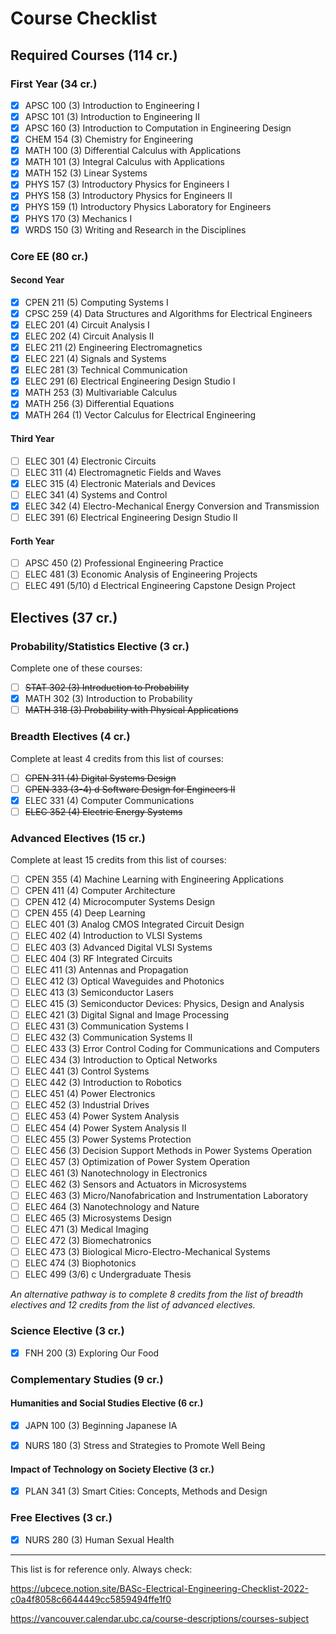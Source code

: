 # Course Checklist

## Required Courses (114 cr.)

### First Year (34 cr.)

- [x] APSC 100 (3) Introduction to Engineering I
- [x] APSC 101 (3) Introduction to Engineering II
- [x] APSC 160 (3) Introduction to Computation in Engineering Design
- [x] CHEM 154 (3) Chemistry for Engineering
- [x] MATH 100 (3) Differential Calculus with Applications
- [x] MATH 101 (3) Integral Calculus with Applications
- [x] MATH 152 (3) Linear Systems
- [x] PHYS 157 (3) Introductory Physics for Engineers I
- [x] PHYS 158 (3) Introductory Physics for Engineers II
- [x] PHYS 159 (1) Introductory Physics Laboratory for Engineers
- [x] PHYS 170 (3) Mechanics I
- [x] WRDS 150 (3) Writing and Research in the Disciplines

### Core EE (80 cr.)

#### Second Year

- [x] CPEN 211 (5) Computing Systems I
- [x] CPSC 259 (4) Data Structures and Algorithms for Electrical Engineers
- [x] ELEC 201 (4) Circuit Analysis I
- [x] ELEC 202 (4) Circuit Analysis II
- [x] ELEC 211 (2) Engineering Electromagnetics
- [x] ELEC 221 (4) Signals and Systems
- [x] ELEC 281 (3) Technical Communication
- [x] ELEC 291 (6) Electrical Engineering Design Studio I
- [x] MATH 253 (3) Multivariable Calculus
- [x] MATH 256 (3) Differential Equations
- [x] MATH 264 (1) Vector Calculus for Electrical Engineering

#### Third Year

- [ ] ELEC 301 (4) Electronic Circuits
- [ ] ELEC 311 (4) Electromagnetic Fields and Waves
- [x] ELEC 315 (4) Electronic Materials and Devices
- [ ] ELEC 341 (4) Systems and Control
- [x] ELEC 342 (4) Electro-Mechanical Energy Conversion and Transmission
- [ ] ELEC 391 (6) Electrical Engineering Design Studio II

#### Forth Year

- [ ] APSC 450 (2) Professional Engineering Practice
- [ ] ELEC 481 (3) Economic Analysis of Engineering Projects
- [ ] ELEC 491 (5/10) d Electrical Engineering Capstone Design Project

## Electives (37 cr.)

### Probability/Statistics Elective (3 cr.)

Complete one of these courses:

- [ ] ~~STAT 302 (3) Introduction to Probability~~
- [x] MATH 302 (3) Introduction to Probability
- [ ] ~~MATH 318 (3) Probability with Physical Applications~~

### Breadth Electives (4 cr.)

Complete at least 4 credits from this list of courses:

- [ ] ~~CPEN 311 (4) Digital Systems Design~~
- [ ] ~~CPEN 333 (3-4) d Software Design for Engineers II~~
- [x] ELEC 331 (4) Computer Communications
- [ ] ~~ELEC 352 (4) Electric Energy Systems~~

### Advanced Electives (15 cr.)

Complete at least 15 credits from this list of courses:

- [ ] CPEN 355 (4) Machine Learning with Engineering Applications
- [ ] CPEN 411 (4) Computer Architecture
- [ ] CPEN 412 (4) Microcomputer Systems Design
- [ ] CPEN 455 (4) Deep Learning
- [ ] ELEC 401 (3) Analog CMOS Integrated Circuit Design
- [ ] ELEC 402 (4) Introduction to VLSI Systems
- [ ] ELEC 403 (3) Advanced Digital VLSI Systems
- [ ] ELEC 404 (3) RF Integrated Circuits
- [ ] ELEC 411 (3) Antennas and Propagation
- [ ] ELEC 412 (3) Optical Waveguides and Photonics
- [ ] ELEC 413 (3) Semiconductor Lasers
- [ ] ELEC 415 (3) Semiconductor Devices: Physics, Design and Analysis
- [ ] ELEC 421 (3) Digital Signal and Image Processing
- [ ] ELEC 431 (3) Communication Systems I
- [ ] ELEC 432 (3) Communication Systems II
- [ ] ELEC 433 (3) Error Control Coding for Communications and Computers
- [ ] ELEC 434 (3) Introduction to Optical Networks
- [ ] ELEC 441 (3) Control Systems
- [ ] ELEC 442 (3) Introduction to Robotics
- [ ] ELEC 451 (4) Power Electronics
- [ ] ELEC 452 (3) Industrial Drives
- [ ] ELEC 453 (4) Power System Analysis
- [ ] ELEC 454 (4) Power System Analysis II
- [ ] ELEC 455 (3) Power Systems Protection
- [ ] ELEC 456 (3) Decision Support Methods in Power Systems Operation
- [ ] ELEC 457 (3) Optimization of Power System Operation
- [ ] ELEC 461 (3) Nanotechnology in Electronics
- [ ] ELEC 462 (3) Sensors and Actuators in Microsystems
- [ ] ELEC 463 (3) Micro/Nanofabrication and Instrumentation Laboratory
- [ ] ELEC 464 (3) Nanotechnology and Nature
- [ ] ELEC 465 (3) Microsystems Design
- [ ] ELEC 471 (3) Medical Imaging
- [ ] ELEC 472 (3) Biomechatronics
- [ ] ELEC 473 (3) Biological Micro-Electro-Mechanical Systems
- [ ] ELEC 474 (3) Biophotonics
- [ ] ELEC 499 (3/6) c Undergraduate Thesis

*An alternative pathway is to complete 8 credits from the list of breadth electives and 12 credits from the list of advanced electives.*

### Science Elective (3 cr.)

- [x] FNH 200 (3) Exploring Our Food

### Complementary Studies (9 cr.)

#### Humanities and Social Studies Elective (6 cr.)

- [x] JAPN 100 (3) Beginning Japanese IA

- [x] NURS 180 (3) Stress and Strategies to Promote Well Being

#### Impact of Technology on Society Elective (3 cr.)

- [x] PLAN 341 (3) Smart Cities: Concepts, Methods and Design


### Free Electives (3 cr.)

- [x] NURS 280 (3) Human Sexual Health



------

This list is for reference only. Always check: 

https://ubcece.notion.site/BASc-Electrical-Engineering-Checklist-2022-c0a4f8058c6644449cc5859494ffe1f0

https://vancouver.calendar.ubc.ca/course-descriptions/courses-subject

